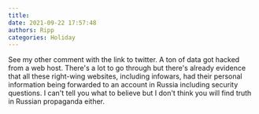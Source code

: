 ```yaml
---
title: 
date: 2021-09-22 17:57:48
authors: Ripp
categories: Holiday
---
```


 See my other comment with the link to twitter. A ton of data got hacked from a web host. There's a lot to go through but there's already evidence that all these right-wing websites, including infowars, had their personal information being forwarded to an account in Russia including security questions.  I can't tell you what to believe but I don't think you will find truth in Russian propaganda either.